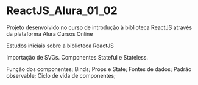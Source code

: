 # ReactJS_Alura_01_02
Projeto desenvolvido no curso de introdução à biblioteca ReactJS através da plataforma Alura Cursos Online

Estudos iniciais sobre a biblioteca ReactJS

Importação de SVGs.
Componentes Stateful e Stateless.

Função dos componentes;
Binds;
Props e State;
Fontes de dados;
Padrão observable;
Ciclo de vida de componentes;
